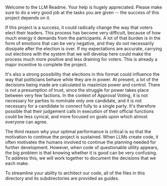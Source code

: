 Welcome to the LLM Readme.  Your help is hugely appreciated.  Please make sure to do a very good job at the tasks you are given -- the success of this project depends on it.

If this project is a success, it could radically change the way that voters elect their leaders.  This process has become very difficult, because of how much energy it demands from the participants.  A lot of that burden is in the form of emotions that can be very negative, and they do not necessarily dissipate after the election is over.  If my expectations are accurate, carrying out elections with the system that we will develop here could make the process much more positive and less draining for voters.  This is already a major incentive to complete the project.

It's also a strong possibility that elections in this format could influence the way that politicians behave while they are in power.  At present, a lot of the decisions being made are calculated to maximize power and control.  There is not a presumption of trust, since the struggle for power takes place between very few factions.  In the context of Approval Voting, it is not necessary for parties to nominate only one candidate, and it is not necessary for a candidate to connect fully to a single party.  It's therefore possible that their judgement calls in execution of their official functions could be less cynical, and more focused on goals upon which almost everyone can agree.

The third reason why your optimal performance is critical is so that the motivation to continue the project is sustained.  When LLMs create code, it often motivates the humans involved to continue the planning needed for further development.  However, when code of questionable utility appears, the big problem is that knowing whether it is good can be very confusing.  To address this, we will work together to document the decisions that we each make.

To streamline your ability to architect our code, all of the files in this directory and its subdirectories are provided as guides.
